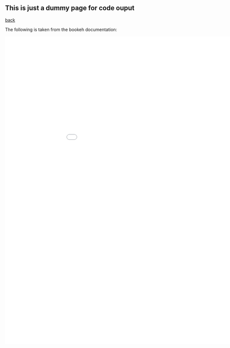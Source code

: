 

## This is just a dummy page for code ouput

[back](./)

The following is taken from the bookeh documentation:

<iframe src="/assets/img/anscombe.html"
    sandbox="allow-same-origin allow-scripts"
    width="1000"
    height="1000"
    scrolling="no"
    seamless="seamless"
    frameborder="0">
</iframe>
